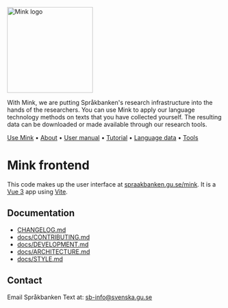 <img src="https://spraakbanken.gu.se/themes/sb/images/mink.svg" width="200" alt="Mink logo" />

With Mink, we are putting Språkbanken's research infrastructure into the hands of the researchers.
You can use Mink to apply our language technology methods on texts that you have collected yourself.
The resulting data can be downloaded or made available through our research tools.

[Use Mink](https://spraakbanken.gu.se/mink/)
• [About](https://spraakbanken.gu.se/en/tools/mink)
• [User manual](https://spraakbanken.gu.se/en/tools/mink/manual)
• [Tutorial](https://spraakbanken.gu.se/en/tools/mink/tutorial)
• [Language data](https://spraakbanken.gu.se/en/resources)
• [Tools](https://spraakbanken.gu.se/en/tools)

# Mink frontend

This code makes up the user interface at [spraakbanken.gu.se/mink](https://spraakbanken.gu.se/mink/).
It is a [Vue 3](https://v3.vuejs.org/) app using [Vite](https://vitejs.dev/).

## Documentation

- [CHANGELOG.md](CHANGELOG.md)
- [docs/CONTRIBUTING.md](docs/CONTRIBUTING.md)
- [docs/DEVELOPMENT.md](docs/DEVELOPMENT.md)
- [docs/ARCHITECTURE.md](docs/ARCHITECTURE.md)
- [docs/STYLE.md](docs/STYLE.md)

## Contact

Email Språkbanken Text at: [sb-info@svenska.gu.se](mailto:sb-info@svenska.gu.se)
